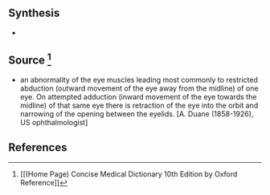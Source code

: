 ## Synthesis
- 
## Source [^1]
- an abnormality of the eye muscles leading most commonly to restricted abduction (outward movement of the eye away from the midline) of one eye. On attempted adduction (inward movement of the eye towards the midline) of that same eye there is retraction of the eye into the orbit and narrowing of the opening between the eyelids. \[A. Duane (1858-1926), US ophthalmologist]
## References

[^1]: [[(Home Page) Concise Medical Dictionary 10th Edition by Oxford Reference]]